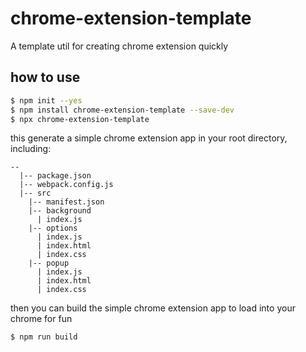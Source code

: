 # chrome-extension-template

A template util for creating chrome extension quickly

## how to use

```bash
$ npm init --yes
$ npm install chrome-extension-template --save-dev
$ npx chrome-extension-template
```

this generate a simple chrome extension app in your root directory, including:

```
--
  |-- package.json
  |-- webpack.config.js
  |-- src
    |-- manifest.json
    |-- background
      | index.js
    |-- options
      | index.js
      | index.html
      | index.css
    |-- popup
      | index.js
      | index.html
      | index.css
```

then you can build the simple chrome extension app to load into your chrome for fun

```bash
$ npm run build
```
